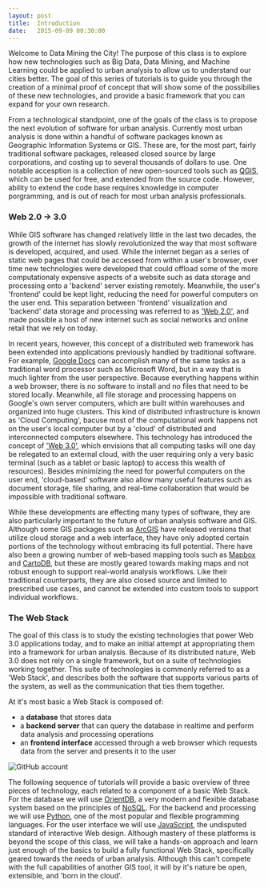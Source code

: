 ```yaml
---
layout: post
title:  Introduction
date:   2015-09-09 00:30:00
---
```


Welcome to Data Mining the City! The purpose of this class is to explore how new technologies such as Big Data, Data Mining, and Machine Learning could be applied to urban analysis to allow us to understand our cities better. The goal of this series of tutorials is to guide you through the creation of a minimal proof of concept that will show some of the possibilies of these new technologies, and provide a basic framework that you can expand for your own research.

From a technological standpoint, one of the goals of the class is to propose the next evolution of software for urban analysis. Currently most urban analysis is done within a handful of software packages known as Geographic Information Systems or GIS. These are, for the most part, fairly traditional software packages, released closed source by large corporations, and costing up to several thousands of dollars to use. One notable accesption is a collection of new open-sourced tools such as [QGIS](http://www.qgis.org/en/site/), which can be used for free, and extended from the source code. However, ability to extend the code base requires knowledge in computer porgramming, and is out of reach for most urban analysis professionals.

### Web 2.0 -> 3.0

While GIS software has changed relatively little in the last two decades, the growth of the internet has slowly revolutionized the way that most software is developed, acquired, and used. While the internet began as a series of static web pages that could be accessed from within a user's browser, over time new technologies were developed that could offload some of the more computationaly expensive aspects of a website such as data storage and processing onto a 'backend' server  existing remotely. Meanwhile, the user's 'frontend' could be kept light, reducing the need for powerful computers on the user end. This separation between 'frontend' visualization and 'backend' data storage and processing was referred to as ['Web 2.0'](https://en.wikipedia.org/wiki/Web_2.0), and made possible a host of new internet such as social networks and online retail that we rely on today.

In recent years, however, this concept of a distributed web framework has been extended into applications previously handled by traditional software. For example, [Google Docs](https://www.google.com/docs/about/) can accomplish many of the same tasks as a traditional word processor such as Microsoft Word, but in a way that is much lighter from the user perspective. Because everything happens within a web browser, there is no software to install and no files that need to be stored locally. Meanwhile, all file storage and processing happens on Google's own server computers, which are built within warehouses and organized into huge clusters. This kind of distributed infrastructure is known as 'Cloud Computing', bacuse most of the computational work happens not on the user's local computer but by a 'cloud' of distributed and interconnected computers elsewhere. This technology has introduced the concept of ['Web 3.0'](http://www.uxbooth.com/articles/web-2-0-web-3-0-and-the-internet-of-things/), which envisions that all computing tasks will one day be relegated to an external cloud, with the user requiring only a very basic terminal (such as a tablet or basic laptop) to access this wealth of resources). Besides minimizing the need for powerful computers on the user end, 'cloud-based' software also allow many useful features such as document storage, file sharing, and real-time collaboration that would be impossible with traditional software.

While these developments are effecting many types of software, they are also particularly important to the future of urban analysis software and GIS. Although some GIS packages such as [ArcGIS](http://www.esri.com/software/arcgis/arcgisonline) have released versions that utilize cloud storage and a web interface, they have only adopted certain portions of the technology without embracing its full potential. There have also been a growing number of web-based mapping tools such as [Mapbox](https://www.mapbox.com/) and [CartoDB](https://cartodb.com/), but these are mostly geared towards making maps and not robust enough to support real-world analysis workflows. Like their traditional counterparts, they are also closed source and limited to prescribed use cases, and cannot be extended into custom tools to support individual workflows.

### The Web Stack

The goal of this class is to study the existing technologies that power Web 3.0 applications today, and to make an initial attempt at appropriating them into a framework for urban analysis. Because of its distributed nature, Web 3.0 does not rely on a single framework, but on a suite of technologies working together. This suite of technologies is commonly referred to as a 'Web Stack', and describes both the software that supports various parts of the system, as well as the communication that ties them together. 

At it's most basic a Web Stack is composed of:

- a **database** that stores data
- a **backend server** that can query the database in realtime and perform data analysis and processing operations
- an **frontend interface** accessed through a web browser which requests data from the server and presents it to the user

![GitHub account](/dmc/images/stack.png)

The following sequence of tutorials will provide a basic overview of three pieces of technology, each related to a component of a basic Web Stack. For the database we will use [OrientDB](http://orientdb.com/), a very modern and flexible database system based on the principles of [NoSQL](https://en.wikipedia.org/wiki/NoSQL). For the backend and processing we will use [Python](https://www.python.org/), one of the most popular and flexible programming languages. For the user interface we will use [JavaScript](https://en.wikipedia.org/wiki/JavaScript), the undisputed standard of interactive Web design. Although mastery of these platforms is beyond the scope of this class, we will take a hands-on approach and learn just enough of the basics to build a fully functional Web Stack, specifically geared towards the needs of urban analysis. Although this can't compete with the full capabilities of another GIS tool, it will by it's nature be open, extensible, and 'born in the cloud'.